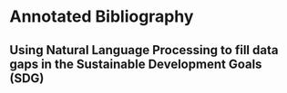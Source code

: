 # Annotated Bibliography
## Using Natural Language Processing to fill data gaps in the Sustainable Development Goals (SDG) 


